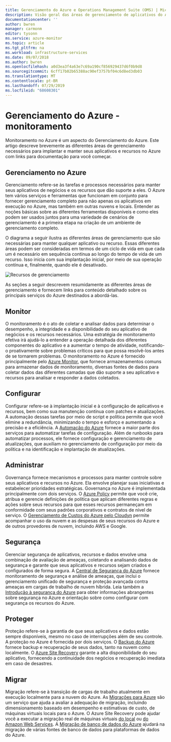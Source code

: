 ```yaml
---
title: Gerenciamento do Azure e Operations Management Suite (OMS) | Microsoft Docs
description: Visão geral das áreas de gerenciamento de aplicativos do Azure e recursos com links para conteúdo sobre ferramentas de gerenciamento do Azure que foram anteriormente empacotadas como Operations Management Suite (OMS).
documentationcenter: ''
author: bwren
manager: carmonm
editor: tysonn
ms.service: azure-monitor
ms.topic: article
ms.tgt_pltfrm: na
ms.workload: infrastructure-services
ms.date: 09/07/2018
ms.author: bwren
ms.openlocfilehash: a0d3ea3f4a63e7c69a190cf856929437d6f0b9d8
ms.sourcegitcommit: 6cff17b02b65388ac90ef3757bf04c6d8ed3db03
ms.translationtype: MT
ms.contentlocale: pt-BR
ms.lasthandoff: 07/29/2019
ms.locfileid: "68608301"
---
```

# <a name="azure-management---monitoring"></a>Gerenciamento do Azure - monitoramento

Monitoramento no Azure é um aspecto do Gerenciamento do Azure.  Este artigo descreve brevemente as diferentes áreas de gerenciamento necessários para implantar e manter seus aplicativos e recursos no Azure com links para documentação para você começar.

## <a name="management-in-azure"></a>Gerenciamento no Azure

Gerenciamento refere-se às tarefas e processos necessários para manter seus aplicativos de negócios e os recursos que dão suporte a eles.  O Azure tem vários serviços e ferramentas que funcionam em conjunto para fornecer gerenciamento completo para não apenas os aplicativos em execução no Azure, mas também em outras nuvens e locais.  Entender as noções básicas sobre as diferentes ferramentas disponíveis e como eles podem ser usados juntos para uma variedade de cenários de gerenciamento é a primeira etapa na criação de um ambiente de gerenciamento completo.

O diagrama a seguir ilustra as diferentes áreas de gerenciamento que são necessárias para manter qualquer aplicativo ou recurso.  Essas diferentes áreas podem ser consideradas em termos de um ciclo de vida em que cada um é necessário em sequência contínua ao longo do tempo de vida de um recurso.  Isso inicia com sua implantação inicial, por meio de sua operação contínua e, finalmente, quando ele é desativado.

![Recursos de gerenciamento](media/management-overview/management-capabilities.png)


As seções a seguir descrevem resumidamente as diferentes áreas de gerenciamento e fornecem links para conteúdo detalhado sobre os principais serviços do Azure destinados a abordá-las.

## <a name="monitor"></a>Monitor
O monitoramento é o ato de coletar e analisar dados para determinar o desempenho, a integridade e a disponibilidade do seu aplicativo de negócios e os recursos necessários. Uma estratégia de monitoramento efetiva irá ajudá-lo a entender a operação detalhada dos diferentes componentes do aplicativo e a aumentar o tempo de atividade, notificando-o proativamente sobre problemas críticos para que possa resolvê-los antes de se tornarem problemas. O monitoramento no Azure é fornecido principalmente pelo [Azure Monitor](../azure-monitor/overview.md), que fornece armazenamentos comuns para armazenar dados de monitoramento, diversas fontes de dados para coletar dados das diferentes camadas que dão suporte a seu aplicativo e recursos para analisar e responder a dados coletados.

## <a name="configure"></a>Configurar
Configurar refere-se à implantação inicial e à configuração de aplicativos e recursos, bem como sua manutenção contínua com patches e atualizações.  A automação dessas tarefas por meio de script e política permite que você elimine a redundância, minimizando o tempo e esforço e aumentando a precisão e a eficiência.  A [Automação do Azure](../automation/automation-intro.md) fornece a maior parte dos serviços para automatizar tarefas de configuração.  Além de runbooks para automatizar processos, ele fornece configuração e gerenciamento de atualizações, que auxiliam no gerenciamento de configuração por meio da política e na identificação e implantação de atualizações.

## <a name="govern"></a>Administrar
Governança fornece mecanismos e processos para manter controle sobre seus aplicativos e recursos no Azure.  Ela envolve planejar suas iniciativas e estabelecer prioridades estratégicas.  Governança no Azure é implementada principalmente com dois serviços.  O [Azure Policy](../governance/policy/overview.md) permite que você crie, atribua e gerencie definições de política que aplicam diferentes regras e ações sobre seus recursos para que esses recursos permaneçam em conformidade com seus padrões corporativos e contratos de nível de serviço. O [Gerenciamento de Custos do Azure pelo Cloudyn](../cost-management/overview.md) permite acompanhar o uso da nuvem e as despesas de seus recursos do Azure e de outros provedores de nuvem, incluindo AWS e Google.

## <a name="secure"></a>Segurança
Gerenciar segurança de aplicativos, recursos e dados envolve uma combinação de avaliação de ameaças, coletando e analisando dados de segurança e garante que seus aplicativos e recursos sejam criados e configurados de forma segura.  A [Central de Segurança do Azure](../security-center/security-center-intro.md) fornece monitoramento de segurança e análise de ameaças, que inclui o gerenciamento unificado de segurança e proteção avançada contra ameaças em cargas de trabalho de nuvem híbrida.  Leia também a [Introdução à segurança do Azure](../security/fundamentals/overview.md) para obter informações abrangentes sobre segurança no Azure e orientação sobre como configurar com segurança os recursos do Azure.


## <a name="protect"></a>Proteger
Proteção refere-se à garantia de que seus aplicativos e dados estão sempre disponíveis, mesmo no caso de interrupções além de seu controle.  A proteção no Azure é fornecida por dois serviços.  O [Backup do Azure](../backup/backup-introduction-to-azure-backup.md) fornece backup e recuperação de seus dados, tanto na nuvem como localmente.    O [Azure Site Recovery](../site-recovery/site-recovery-overview.md) garante a alta disponibilidade do seu aplicativo, fornecendo a continuidade dos negócios e recuperação imediata em caso de desastres.

## <a name="migrate"></a>Migrar 
Migração refere-se à transição de cargas de trabalho atualmente em execução localmente para a nuvem do Azure.  As [Migrações para Azure](../migrate/migrate-overview.md) são um serviço que ajuda a avaliar a adequação de migração, incluindo dimensionamento baseado em desempenho e estimativas de custo, de máquinas virtuais locais para o Azure.  O Azure Site Recovery pode ajudar você a executar a migração real de máquinas virtuais [do local](../site-recovery/migrate-tutorial-on-premises-azure.md) ou [do Amazon Web Services](../site-recovery/migrate-tutorial-aws-azure.md).  A [Migração de banco de dados do Azure](../dms/dms-overview.md) ajudará na migração de várias fontes de banco de dados para plataformas de dados do Azure.

